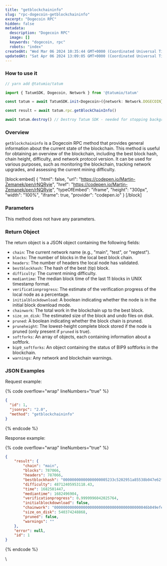 ```yaml
---
title: "getblockchaininfo"
slug: "rpc-dogecoin-getblockchaininfo"
excerpt: "Dogecoin RPC"
hidden: false
metadata: 
  description: "Dogecoin RPC"
  image: []
  keywords: "dogecoin, rpc"
  robots: "index"
createdAt: "Wed Mar 06 2024 10:35:44 GMT+0000 (Coordinated Universal Time)"
updatedAt: "Sat Apr 06 2024 13:09:05 GMT+0000 (Coordinated Universal Time)"
---
```




### How to use it



```typescript
// yarn add @tatumio/tatum

import { TatumSDK, Dogecoin, Network } from '@tatumio/tatum'

const tatum = await TatumSDK.init<Dogecoin>({network: Network.DOGECOIN})

const result = await tatum.rpc.getBlockChainInfo()

await tatum.destroy() // Destroy Tatum SDK - needed for stopping background jobs
```



### Overview

`getblockchaininfo` is a Dogecoin RPC method that provides general information about the current state of the blockchain. This method is useful for obtaining an overview of the blockchain, including the best block hash, chain height, difficulty, and network protocol version. It can be used for various purposes, such as monitoring the blockchain, tracking network upgrades, and assessing the current mining difficulty.

[block:embed]
{
  "html": false,
  "url": "https://codepen.io/Martin-Zemanek/pen/rNQRyje",
  "href": "https://codepen.io/Martin-Zemanek/pen/rNQRyje",
  "typeOfEmbed": "iframe",
  "height": "300px",
  "width": "100%",
  "iframe": true,
  "provider": "codepen.io"
}
[/block]

### Parameters

This method does not have any parameters.

### Return Object

The return object is a JSON object containing the following fields:

- `chain`: The current network name (e.g., "main", "test", or "regtest").
- `blocks`: The number of blocks in the local best block chain.
- `headers`: The number of headers the local node has validated.
- `bestblockhash`: The hash of the best (tip) block.
- `difficulty`: The current mining difficulty.
- `mediantime`: The median block time of the last 11 blocks in UNIX timestamp format.
- `verificationprogress`: The estimate of the verification progress of the local node as a percentage.
- `initialblockdownload`: A boolean indicating whether the node is in the initial block download mode.
- `chainwork`: The total work in the blockchain up to the best block.
- `size_on_disk`: The estimated size of the block and undo files on disk.
- `pruned`: A boolean indicating whether the block chain is pruned.
- `pruneheight`: The lowest-height complete block stored if the node is pruned (only present if `pruned` is true).
- `softforks`: An array of objects, each containing information about a softfork.
- `bip9_softforks`: An object containing the status of BIP9 softforks in the blockchain.
- `warnings`: Any network and blockchain warnings.

### JSON Examples

Request example:

{% code overflow="wrap" lineNumbers="true" %}

```json
{
  "id": 1,
  "jsonrpc": "2.0",
  "method": "getblockchaininfo"
}
```

{% endcode %}

Response example:

{% code overflow="wrap" lineNumbers="true" %}

```json
{
    "result": {
        "chain": "main",
        "blocks": 787066,
        "headers": 787066,
        "bestblockhash": "00000000000000000005233c5202951a85538b047e62f4c12c25d9ff65e62f07",
        "difficulty": 48712405953118.43,
        "time": 1682501447,
        "mediantime": 1682496904,
        "verificationprogress": 0.9999996042025764,
        "initialblockdownload": false,
        "chainwork": "000000000000000000000000000000000000000046b049efeeebefbd7f5e5cd6",
        "size_on_disk": 540374248868,
        "pruned": false,
        "warnings": ""
    },
    "error": null,
    "id": 1
}
```

{% endcode %}

\\
